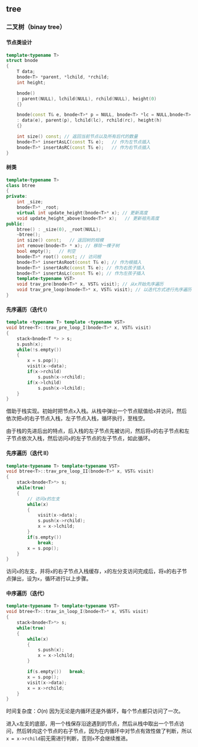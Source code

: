 ## tree

### 二叉树（binay tree）

#### 节点类设计

```c++
template<typename T>
struct bnode
{
    T data;
    bnode<T> *parent, *lchild, *rchild;
    int height;

    bnode()
    : parent(NULL), lchild(NULL), rchild(NULL), height(0)
    {}

    bnode(const T& e, bnode<T>* p = NULL, bnode<T> *lc = NULL,bnode<T> *r = NULL, int h = 1)
    : data(e), parent(p), lchild(lc), rchild(rc), height(h)
    {}

    int size() const; // 返回当前节点以及所有后代的数量
    bnode<T>* insertAsLC(const T& e);   // 作为左节点插入
    bnode<T>* insertAsRC(const T& e);   // 作为右节点插入
}
```

#### 树类

```c++
template<typename T>
class btree
{
private:
    int _size;
    bnode<T>* _root;
    virtual int update_height(bnode<T>* x); // 更新高度
    void update_height_above(bnode<T>* x);   // 更新祖先高度
public:
    btree() : _size(0), _root(NULL);
    ~btree();
    int size() const;   // 返回树的规模
    int remove(bnode<T> * x); // 移除一棵子树
    bool empty();   // 判空
    bnode<T>* root() const; // 访问根
    bnode<T>* isnertAsRoot(const T& e); // 作为根插入
    bnode<T>* isnertAsRc(const T& e); // 作为右孩子插入
    bnode<T>* isnertAsLc(const T& e); // 作为左孩子插入
    template<typename VST>
    void trav_pre(bnode<T>* x, VST& visit); // 从x开始先序遍历
    void trav_pre_loop(bnode<T>* x, VST& visit); // 以迭代方式进行先序遍历
}
```

#### 先序遍历（迭代 I）

```c++
template <typename T> template <typename VST>
void btree<T>::trav_pre_loop_I(bnode<T>* x, VST& visit)
{
    stack<bnode<T *> > s;
    s.push(x);
    while(!s.empty())
    {
        x = s.pop();
        visit(x->data);
        if(x->rchild)
            s.push(x->rchild);
        if(x->lchild)
            s.push(x->lchild);
    }
}
```

借助于栈实现。初始时把节点`x`入栈。从栈中弹出一个节点赋值给`x`并访问，然后依次把`x`的右子节点入栈，左子节点入栈，循环执行，至栈空。

由于栈的先进后出的特点，后入栈的左子节点先被访问，然后将`x`的右子节点和左子节点依次入栈，然后访问`x`的左子节点的左子节点，如此循环。

#### 先序遍历（迭代 II）

```c++
template<typename T> template<typename VST>
void btree<T>::trav_pre_loop_II(bnode<T>* x, VST& visit)
{
    stack<bnode<T>*> s;
    while(true)
    {
        // 访问x的左支
        while(x)
        {
            visit(x->data);
            s.push(x->rchild);
            x = x->lchild;
        }
        if(s.empty())
            break;
        x = s.pop();
    }
}
```

访问`x`的左支，并将`x`的右子节点入栈缓存，`x`的左分支访问完成后，将`x`的右子节点弹出，设为`x`，循环进行以上步骤。

#### 中序遍历（迭代）

```c++
template<typename T> template<typename VST>
void btree<T>::trav_in_loop_I(bnode<T>* x, VST& visit)
{
    stack<bnode<T>*> s;
    while(true)
    {
        while(x)
        {
            s.push(x);
            x = x->lchild;
        }

        if(s.empty())   break;
        x = s.pop();
        visit(x->data);
        x = x->rchild;
    }
}
```

时间复杂度：$O(n)$ 因为无论是内循环还是外循环，每个节点都只访问了一次。

进入`x`左支的底部，用一个栈保存沿途遇到的节点，然后从栈中取出一个节点访问，然后转向这个节点的右子节点，因为在内循环中对节点有效性做了判断，所以`x = x->rchild`前无需进行判断，否则`x`不会继续推进。